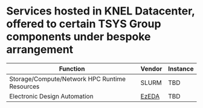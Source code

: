 # Services hosted in KNEL Datacenter, offered to certain TSYS Group components under bespoke arrangement
 
|Function|Vendor|Instance|
|---|---|---|
|Storage/Compute/Network HPC Runtime Resources| SLURM| TBD|
|Electronic Design Automation|[EzEDA](https://ezeda.org)| TBD|
